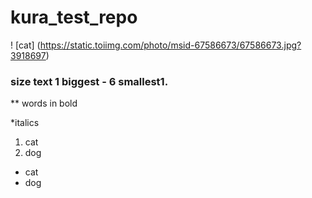 # kura_test_repo

! [cat] (https://static.toiimg.com/photo/msid-67586673/67586673.jpg?3918697)

### size text 1 biggest - 6 smallest1.

** words in bold

*italics

1. cat
2. dog


- cat
- dog

